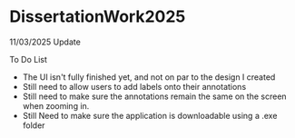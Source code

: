 # DissertationWork2025
11/03/2025 Update

To Do List
- The UI isn't fully finished yet, and not on par to the design I created
- Still need to allow users to add labels onto their annotations
- Still need to make sure the annotations remain the same on the screen when zooming in.
- Still Need to make sure the application is downloadable using a .exe folder
